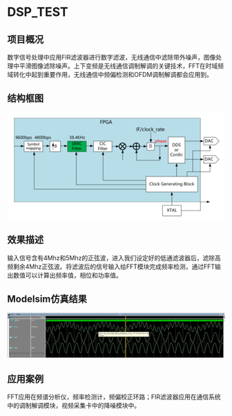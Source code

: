 # DSP_TEST
## 项目概况   
数字信号处理中应用FIR滤波器进行数字滤波，无线通信中滤除带外噪声，图像处理中平滑图像滤除噪声。上下变频是无线通信调制解调的关键技术，FFT在时域频域转化中起到重要作用，无线通信中频偏检测和OFDM调制解调都会应用到。
## 结构框图  
![结构框图](https://github.com/chinkwo/DSP_TEST/blob/master/img-folder/FIR%E6%BB%A4%E6%B3%A2%E5%99%A8%E6%A1%86%E6%9E%B6.png)  
## 效果描述  
输入信号含有4Mhz和5Mhz的正弦波，进入我们设定好的低通滤波器后，滤除高频剩余4Mhz正弦波。将滤波后的信号输入给FFT模块完成频率检测，通过FFT输出数值可以计算出频率值，相位和功率值。  
## Modelsim仿真结果  
![仿真图](https://github.com/chinkwo/DSP_TEST/blob/master/img-folder/%E4%BB%BF%E7%9C%9F%E5%9B%BE.png)
## 应用案例 
FFT应用在频谱分析仪，频率检测计，频偏校正环路；FIR滤波器应用在通信系统中的调制解调模块，视频采集卡中的降噪模块中。   
